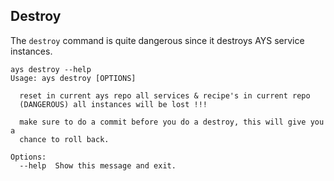 ## Destroy

The `destroy` command is quite dangerous since it destroys AYS service instances.

``` shell
ays destroy --help
Usage: ays destroy [OPTIONS]

  reset in current ays repo all services & recipe's in current repo
  (DANGEROUS) all instances will be lost !!!

  make sure to do a commit before you do a destroy, this will give you a
  chance to roll back.

Options:
  --help  Show this message and exit.
```
